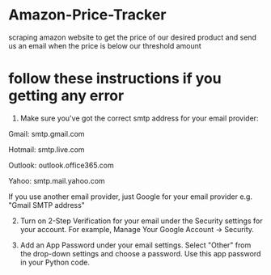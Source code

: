 # Amazon-Price-Tracker
scraping amazon website to get the price of our desired product and send us an email when the price is below our threshold amount

# follow these instructions if you getting any error
1. Make sure you've got the correct smtp address for your email provider:

Gmail: smtp.gmail.com

Hotmail: smtp.live.com

Outlook: outlook.office365.com

Yahoo: smtp.mail.yahoo.com

If you use another email provider, just Google for your email provider e.g. "Gmail SMTP address"

2. Turn on 2-Step Verification for your email under the Security settings for your account. For example, Manage Your Google Account -> Security.

3. Add an App Password under your email settings. Select "Other" from the drop-down settings and choose a password. Use this app password in your Python code.


